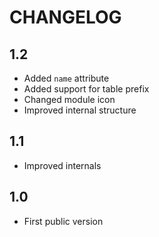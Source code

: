 CHANGELOG
=========

1.2
---

 * Added `name` attribute
 * Added support for table prefix
 * Changed module icon
 * Improved internal structure

1.1
---

 * Improved internals

1.0
---

 * First public version